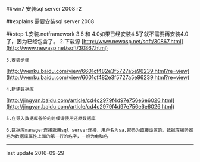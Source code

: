 ##win7 安装sql server 2008 r2

##explains
需要安装sql server 2008 

##step
	1.安装.netframework 3.5 和 4.0如果已经安装4.5了就不需要再安装4.0了，因为已经包含了。
	2.下载源
[http://www.newasp.net/soft/30867.html](http://www.newasp.net/soft/30867.html)

	3.安装步骤
[http://wenku.baidu.com/view/6601cf482e3f5727a5e96239.html?re=view](http://wenku.baidu.com/view/6601cf482e3f5727a5e96239.html?re=view)

	4.新建数据库

[http://jingyan.baidu.com/article/cd4c2979f4d97e756e6e6026.html](http://jingyan.baidu.com/article/cd4c2979f4d97e756e6e6026.html)

	5.在导入数据库备份的时候请使用还原数据库

	6.数据库manager连接选用sql server连接，用户名为sa,密码为直接设置的。数据库服务器名为数据库属性上面的第一行的名字，一般为电脑名

* * *
last update 2016-09-29